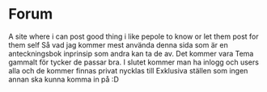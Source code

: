 # Forum
A site where i can post good thing i like pepole to know or let them post for them self
Så vad jag kommer mest använda denna sida som är en anteckningsbok inprinsip som andra kan ta de av. 
Det kommer vara Tema gammalt för tycker de passar bra.
I slutet kommer man ha inlogg och users alla och de kommer finnas privat nycklas till Exklusiva ställen som ingen annan ska kunna komma in på :D
